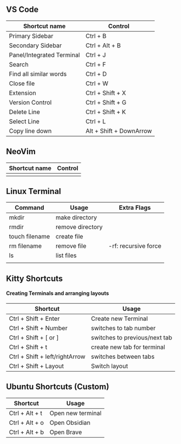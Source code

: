 
## VS Code

| Shortcut name             | Control                 |
| ------------------------- | ----------------------- |
| Primary Sidebar           | Ctrl + B                |
| Secondary Sidebar         | Ctrl + Alt + B          |
| Panel/Integrated Terminal | Ctrl + J                |
| Search                    | Ctrl + F                |
| Find all similar words    | Ctrl + D                |
| Close file                | Ctrl + W                |
| Extension                 | Ctrl + Shift + X        |
| Version Control           | Ctrl + Shift + G        |
| Delete Line               | Ctrl + Shift + K        |
| Select Line               | Ctrl + L                |
| Copy line down            | Alt + Shift + DownArrow |

## NeoVim

| Shortcut name | Control |
| ------------- | ------- |
|               |         |


## Linux Terminal

| Command        | Usage            | Extra Flags          |
| -------------- | ---------------- | -------------------- |
| mkdir          | make directory   |                      |
| rmdir          | remove directory |                      |
| touch filename | create file      |                      |
| rm filename    | remove file      | -rf: recursive force |
| ls             | list files       |                      |
|                |                  |                      |

## Kitty Shortcuts

#### Creating Terminals and arranging layouts

| Shortcut                       | Usage                         |
| ------------------------------ | ----------------------------- |
| Ctrl + Shift + Enter           | Create new Terminal           |
| Ctrl + Shift + Number          | switches to tab number        |
| Ctrl + Shift + [ or ]          | switches to previous/next tab |
| Ctrl + Shift + t               | create new tab for terminal   |
| Ctrl + Shift + left/rightArrow | switches between tabs         |
| Ctrl + Shift + Layout          | Switch layout                 |
## Ubuntu Shortcuts (Custom)

| Shortcut       | Usage             |
| -------------- | ----------------- |
| Ctrl + Alt + t | Open new terminal |
| Ctrl + Alt + o | Open Obsidian     |
| Ctrl + Alt + b | Open Brave        |
